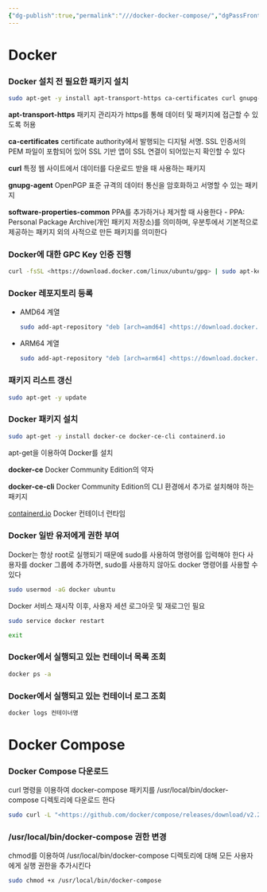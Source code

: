 ```yaml
---
{"dg-publish":true,"permalink":"///docker-docker-compose/","dgPassFrontmatter":true}
---
```



# Docker

### Docker 설치 전 필요한 패키지 설치

```bash
sudo apt-get -y install apt-transport-https ca-certificates curl gnupg-agent software-properties-common
```

**apt-transport-https**
패키지 관리자가 https를 통해 데이터 및 패키지에 접근할 수 있도록 허용

**ca-certificates**
certificate authority에서 발행되는 디지털 서명. SSL 인증서의 PEM 파일이 포함되어 있어 SSL 기반 앱이 SSL 연결이 되어있는지 확인할 수 있다

**curl**
특정 웹 사이트에서 데이터를 다운로드 받을 때 사용하는 패키지

**gnupg-agent**
OpenPGP 표준 규격의 데이터 통신을 암호화하고 서명할 수 있는 패키지

**software-properties-common**
PPA를 추가하거나 제거할 때 사용한다
    - PPA: Personal Package Archive(개인 패키지 저장소)를 의미하며, 우분투에서 기본적으로 제공하는 패키지 외의 사적으로 만든 패키지를 의미한다

### Docker에 대한 GPC Key 인증 진행

```bash
curl -fsSL <https://download.docker.com/linux/ubuntu/gpg> | sudo apt-key add -
```

### Docker 레포지토리 등록

- AMD64 계열
    
    ```bash
    sudo add-apt-repository "deb [arch=amd64] <https://download.docker.com/linux/ubuntu> $(lsb_release -cs) stable"
    ```
    
- ARM64 계열
    
    ```bash
    sudo add-apt-repository "deb [arch=arm64] <https://download.docker.com/linux/ubuntu> $(lsb_release -cs) stable"
    ```
    
### 패키지 리스트 갱신

```bash
sudo apt-get -y update
```

### Docker 패키지 설치

```bash
sudo apt-get -y install docker-ce docker-ce-cli containerd.io
```

apt-get을 이용하여 Docker를 설치

**docker-ce**
Docker Community Edition의 약자

**docker-ce-cli**
Docker Community Edition의 CLI 환경에서 추가로 설치해야 하는 패키지

[containerd.io](http://containerd.io)
Docker 컨테이너 런타임
### Docker 일반 유저에게 권한 부여

Docker는 항상 root로 실행되기 때문에 sudo를 사용하여 명령어를 입력해야 한다
사용자를 docker 그룹에 추가하면, sudo를 사용하지 않아도 docker 명령어를 사용할 수 있다

```bash
sudo usermod -aG docker ubuntu
```

Docker 서비스 재시작 이후, 사용자 세션 로그아웃 및 재로그인 필요

```bash
sudo service docker restart
```

```bash
exit
```

### Docker에서 실행되고 있는 컨테이너 목록 조회

```bash
docker ps -a
```

### Docker에서 실행되고 있는 컨테이너 로그 조회

```bash
docker logs 컨테이너명
```

# Docker Compose

### Docker Compose 다운로드

curl 명령을 이용하여 docker-compose 패키지를 /usr/local/bin/docker-compose 디렉토리에 다운로드 한다

```bash
sudo curl -L "<https://github.com/docker/compose/releases/download/v2.21.0/docker-compose-$>(uname -s)-$(uname -m)" -o /usr/local/bin/docker-compose
```

### /usr/local/bin/docker-compose 권한 변경

chmod를 이용하여 /usr/local/bin/docker-compose 디렉토리에 대해 모든 사용자에게 실행 권한을 추가시킨다

```bash
sudo chmod +x /usr/local/bin/docker-compose
```